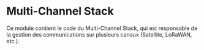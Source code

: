 # Multi-Channel Stack

Ce module contient le code du Multi-Channel Stack, qui est responsable de la gestion des communications sur plusieurs canaux (Satellite, LoRaWAN, etc.).
